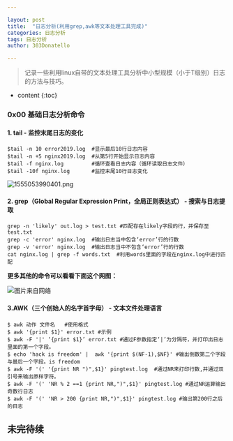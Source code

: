 ```yaml
---

layout: post
title:  "日志分析(利用grep,awk等文本处理工具完成)"
categories: 日志分析
tags: 日志分析
author: 303Donatello

---
```

>    记录一些利用linux自带的文本处理工具分析中小型规模（小于T级别）日志的方法与技巧。

* content
{:toc}


### 0x00 基础日志分析命令

#### 1.  tail - 监控末尾日志的变化

```
$tail -n 10 error2019.log  #显示最后10行日志内容
$tail -n +5 nginx2019.log  #从第5行开始显示日志内容
$tail -f nginx.log         #循环查看日志内容（循环读取日志文件）
$tail -10f nginx.log       #监控末尾10行日志变化
```

![1555053990401.png](https://303donatello.github.io/img/test2.png)













#### 2.  grep（Global Regular Expression Print，全局正则表达式） - 搜索与日志提取

 ```
grep -n 'likely' out.log > test.txt #匹配存在likely字段的行，并保存至test.txt
grep -c 'error' nginx.log  #输出日志当中包含‘error’行的行数
grep -v 'error' nginx.log  #输出日志当中不包含‘error’行的行数
cat nginx.log | grep -f words.txt  #利用words里面的字段在nginx.log中进行匹配
 ```

**更多其他的命令可以看看下面这个网图：**

![图片来自网络](https://303donatello.github.io/img/5430312-7b139f03183ae6f8.png)

#### 3.AWK（三个创始人的名字首字母） - 文本文件处理语言

```
$ awk 动作 文件名   #使用格式
$ awk '{print $1}' error.txt #示例
$ awk -F '|' ‘{print $1}’ error.txt #通过F参数指定‘|’为分隔符，并打印出日志里面的第一个字段。
$ echo 'hack is freedom' |  awk '{print $(NF-1),$NF}' #输出倒数第二个字段与最后一个字段。is freedom
$ awk -F '(' '{print NR ")",$1}' pingtest.log  #通过NR来打印行数,并通过双引号来输出原样字符。
$ awk -F '(' 'NR % 2 ==1 {print NR,")",$1}' pingtest.log #通过NR运算输出奇数行日志
$ awk -F '(' 'NR > 200 {print NR,")",$1}' pingtest.log #输出第200行之后的日志

```

## 未完待续









 
